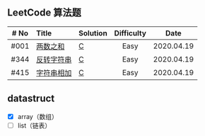 ## LeetCode 算法题

| # No | Title                                                        | Solution                                                     | Difficulty |    Date    |
| :--: | :----------------------------------------------------------- | :----------------------------------------------------------- | :--------: | :--------: |
| #001 | [两数之和](https://leetcode-cn.com/problems/two-sum/)        | [C](https://github.com/liwei0526vip/datastruct/leetcode/c/twoSum.c) |    Easy    | 2020.04.19 |
| #344 | [反转字符串](https://leetcode-cn.com/problems/reverse-string/) | [C](https://github.com/liwei0526vip/datastruct/tree/master/leetcode/c/reverseString.c) |    Easy    | 2020.04.19 |
| #415 | [字符串相加](https://leetcode-cn.com/problems/add-strings/)  | [C](https://leetcode-cn.com/problems/add-strings/)           |    Easy    | 2020.04.19 |




## datastruct

* [x] array（数组）
* [ ] list（链表） 
